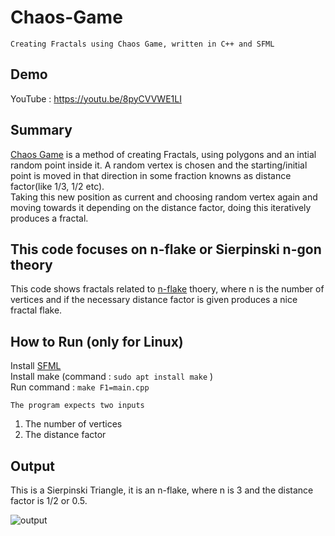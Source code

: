 # Chaos-Game

```
Creating Fractals using Chaos Game, written in C++ and SFML
```
## Demo
YouTube : https://youtu.be/8pyCVVWE1LI

## Summary

[Chaos Game](https://en.wikipedia.org/wiki/Chaos_game) is a method of creating Fractals, using polygons and an intial random point inside it. A random vertex is chosen and the starting/initial point is moved in that direction in some fraction knowns as distance factor(like 1/3, 1/2 etc). <br /> 
Taking this new position as current and choosing random vertex again and moving towards it depending on the distance factor, doing this iteratively produces a fractal.


## This code focuses on n-flake or Sierpinski n-gon theory

This code shows fractals related to [n-flake](https://en.wikipedia.org/wiki/N-flake) thoery, where n is the number of vertices and if the necessary distance factor is given produces a nice fractal flake.

## How to Run (only for Linux)

Install [SFML](https://www.sfml-dev.org/tutorials/2.5/start-linux.php) <br />
Install make (command : ```sudo apt install make``` ) <br />
Run command : ```make F1=main.cpp```

```The program expects two inputs``` <br />
1. The number of vertices
2. The distance factor


## Output

This is a Sierpinski Triangle, it is an n-flake, where n is 3 and the distance factor is 1/2 or 0.5.

![output](https://raw.githubusercontent.com/abhayMore/Chaos-Game/master/Output.gif)



